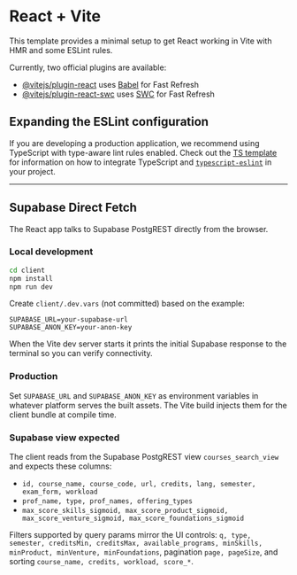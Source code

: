 # React + Vite

This template provides a minimal setup to get React working in Vite with HMR and some ESLint rules.

Currently, two official plugins are available:

- [@vitejs/plugin-react](https://github.com/vitejs/vite-plugin-react/blob/main/packages/plugin-react) uses [Babel](https://babeljs.io/) for Fast Refresh
- [@vitejs/plugin-react-swc](https://github.com/vitejs/vite-plugin-react/blob/main/packages/plugin-react-swc) uses [SWC](https://swc.rs/) for Fast Refresh

## Expanding the ESLint configuration

If you are developing a production application, we recommend using TypeScript with type-aware lint rules enabled. Check out the [TS template](https://github.com/vitejs/vite/tree/main/packages/create-vite/template-react-ts) for information on how to integrate TypeScript and [`typescript-eslint`](https://typescript-eslint.io) in your project.

---

## Supabase Direct Fetch

The React app talks to Supabase PostgREST directly from the browser.

### Local development

```bash
cd client
npm install
npm run dev
```

Create `client/.dev.vars` (not committed) based on the example:

```
SUPABASE_URL=your-supabase-url
SUPABASE_ANON_KEY=your-anon-key
```

When the Vite dev server starts it prints the initial Supabase response to the terminal so you can verify connectivity.

### Production

Set `SUPABASE_URL` and `SUPABASE_ANON_KEY` as environment variables in whatever platform serves the built assets. The Vite build injects them for the client bundle at compile time.

### Supabase view expected

The client reads from the Supabase PostgREST view `courses_search_view` and expects these columns:

- `id, course_name, course_code, url, credits, lang, semester, exam_form, workload`
- `prof_name, type, prof_names, offering_types`
- `max_score_skills_sigmoid, max_score_product_sigmoid, max_score_venture_sigmoid, max_score_foundations_sigmoid`

Filters supported by query params mirror the UI controls: `q, type, semester, creditsMin, creditsMax, available_programs, minSkills, minProduct, minVenture, minFoundations`, pagination `page, pageSize`, and sorting `course_name, credits, workload, score_*`.
